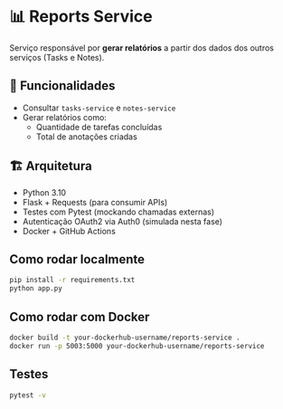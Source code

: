 # 📊 Reports Service

Serviço responsável por **gerar relatórios** a partir dos dados dos outros serviços (Tasks e Notes).

## 🚀 Funcionalidades
- Consultar `tasks-service` e `notes-service`
- Gerar relatórios como:
  - Quantidade de tarefas concluídas
  - Total de anotações criadas

## 🏗 Arquitetura
- Python 3.10
- Flask + Requests (para consumir APIs)
- Testes com Pytest (mockando chamadas externas)
- Autenticação OAuth2 via Auth0 (simulada nesta fase)
- Docker + GitHub Actions

## Como rodar localmente
```bash
pip install -r requirements.txt
python app.py
```

## Como rodar com Docker
```bash
docker build -t your-dockerhub-username/reports-service .
docker run -p 5003:5000 your-dockerhub-username/reports-service
```

## Testes
```bash
pytest -v
```

